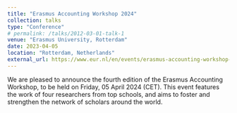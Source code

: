 ```yaml
---
title: "Erasmus Accounting Workshop 2024"
collection: talks
type: "Conference"
# permalink: /talks/2012-03-01-talk-1
venue: "Erasmus University, Rotterdam"
date: 2023-04-05
location: "Rotterdam, Netherlands"
external_url: https://www.eur.nl/en/events/erasmus-accounting-workshop-2024-04-05
---
```


We are pleased to announce the fourth edition of the Erasmus Accounting Workshop, to be held on Friday, 05 April 2024 (CET). This event features the work of four researchers from top schools, and aims to foster and strengthen the network of scholars around the world.

